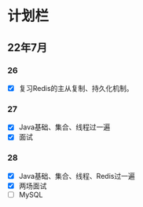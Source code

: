 # 计划栏

## 22年7月

### 26

- [x] 复习Redis的主从复制、持久化机制。

### 27

- [x] Java基础、集合、线程过一遍
- [x] 面试

### 28

- [x] Java基础、集合、线程、Redis过一遍
- [x] 两场面试
- [ ] MySQL